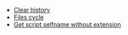 * [Clear history](Clear_history.md)
* [Files cycle](Files_cycle.md)
* [Get script selfname without extension](Get_script_selfname_without_extension.md)
